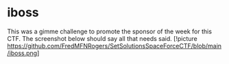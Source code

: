 # iboss
This was a gimme challenge to promote the sponsor of the week for this CTF. The screenshot below should say all that needs said.
[!picture https://github.com/FredMFNRogers/SetSolutionsSpaceForceCTF/blob/main/iboss.png]
